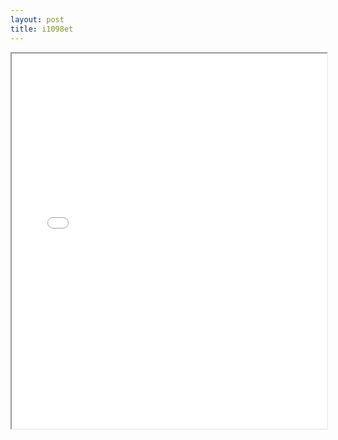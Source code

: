 ```yaml
---
layout: post
title: i1098et
---
```


<div class="pdf-container">
<iframe src="/ea/assets/pdfs/pubs.n.ins/i1098et.pdf" height="600" width="100%" allowFullScreen="true"></iframe>
</div>

